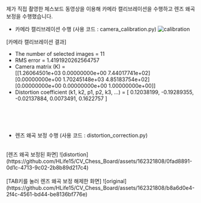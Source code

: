 제가 직접 촬영한 체스보드 동영상을 이용해 카메라 캘리브레이션을 수행하고 렌즈 왜곡 보정을 수행했습니다.

- 카메라 캘리브레이션 수행 (사용 코드 : camera_calibration.py)
![calibration](https://github.com/HLife15/CV_Chess_Board/assets/162321808/eb168109-52e1-4a1a-a154-45de9de6aa54)

[카메라 캘리브레이션 결과]
* The number of selected images = 11
* RMS error = 1.4191920262564757    
* Camera matrix (K) = <br>
[[1.26064501e+03 0.00000000e+00 7.44017741e+02]<br>
 [0.00000000e+00 1.70245148e+03 4.85183754e+02]<br>
 [0.00000000e+00 0.00000000e+00 1.00000000e+00]]<br>
* Distortion coefficient (k1, k2, p1, p2, k3, ...) = [ 0.12038199, -0.19289355, -0.02137884,  0.0073491,   0.1622757 ]

<br><br><br>

- 렌즈 왜곡 보정 수행 (사용 코드 : distortion_correction.py)
<br>
[렌즈 왜곡 보정된 화면]
![distortion](https://github.com/HLife15/CV_Chess_Board/assets/162321808/0fad8891-0d1c-4713-9c02-2b8b89d217c4)
<br><br>
[TAB키를 눌러 렌즈 왜곡 보정 해제한 화면]
![original](https://github.com/HLife15/CV_Chess_Board/assets/162321808/b8a6d0e4-2f4c-4561-bd44-be8136bf776e)
